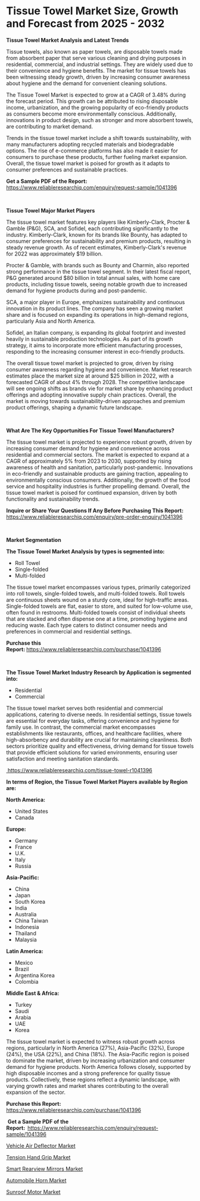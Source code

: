 <p><h1>Tissue Towel Market Size, Growth and Forecast from 2025 - 2032</h1></p><p><strong>Tissue Towel Market Analysis and Latest Trends</strong></p>
<p><p>Tissue towels, also known as paper towels, are disposable towels made from absorbent paper that serve various cleaning and drying purposes in residential, commercial, and industrial settings. They are widely used due to their convenience and hygiene benefits. The market for tissue towels has been witnessing steady growth, driven by increasing consumer awareness about hygiene and the demand for convenient cleaning solutions.</p><p>The Tissue Towel Market is expected to grow at a CAGR of 3.48% during the forecast period. This growth can be attributed to rising disposable income, urbanization, and the growing popularity of eco-friendly products as consumers become more environmentally conscious. Additionally, innovations in product design, such as stronger and more absorbent towels, are contributing to market demand. </p><p>Trends in the tissue towel market include a shift towards sustainability, with many manufacturers adopting recycled materials and biodegradable options. The rise of e-commerce platforms has also made it easier for consumers to purchase these products, further fueling market expansion. Overall, the tissue towel market is poised for growth as it adapts to consumer preferences and sustainable practices.</p></p>
<p><strong>Get a Sample PDF of the Report:&nbsp;</strong> <a href="https://www.reliableresearchiq.com/enquiry/request-sample/1041396?utm_campaign=2173&utm_medium=2&utm_source=Github&utm_content=ia&utm_term=05022025&utm_id=tissue-towel">https://www.reliableresearchiq.com/enquiry/request-sample/1041396</a></p>
<p>&nbsp;</p>
<p><strong>Tissue Towel Major Market Players</strong></p>
<p><p>The tissue towel market features key players like Kimberly-Clark, Procter & Gamble (P&G), SCA, and Sofidel, each contributing significantly to the industry. Kimberly-Clark, known for its brands like Bounty, has adapted to consumer preferences for sustainability and premium products, resulting in steady revenue growth. As of recent estimates, Kimberly-Clark's revenue for 2022 was approximately $19 billion.</p><p>Procter & Gamble, with brands such as Bounty and Charmin, also reported strong performance in the tissue towel segment. In their latest fiscal report, P&G generated around $80 billion in total annual sales, with home care products, including tissue towels, seeing notable growth due to increased demand for hygiene products during and post-pandemic. </p><p>SCA, a major player in Europe, emphasizes sustainability and continuous innovation in its product lines. The company has seen a growing market share and is focused on expanding its operations in high-demand regions, particularly Asia and North America.</p><p>Sofidel, an Italian company, is expanding its global footprint and invested heavily in sustainable production technologies. As part of its growth strategy, it aims to incorporate more efficient manufacturing processes, responding to the increasing consumer interest in eco-friendly products.</p><p>The overall tissue towel market is projected to grow, driven by rising consumer awareness regarding hygiene and convenience. Market research estimates place the market size at around $25 billion in 2022, with a forecasted CAGR of about 4% through 2028. The competitive landscape will see ongoing shifts as brands vie for market share by enhancing product offerings and adopting innovative supply chain practices. Overall, the market is moving towards sustainability-driven approaches and premium product offerings, shaping a dynamic future landscape.</p></p>
<p>&nbsp;</p>
<p><strong>What Are The Key Opportunities For Tissue Towel Manufacturers?</strong></p>
<p><p>The tissue towel market is projected to experience robust growth, driven by increasing consumer demand for hygiene and convenience across residential and commercial sectors. The market is expected to expand at a CAGR of approximately 5% from 2023 to 2030, supported by rising awareness of health and sanitation, particularly post-pandemic. Innovations in eco-friendly and sustainable products are gaining traction, appealing to environmentally conscious consumers. Additionally, the growth of the food service and hospitality industries is further propelling demand. Overall, the tissue towel market is poised for continued expansion, driven by both functionality and sustainability trends.</p></p>
<p><strong>Inquire or Share Your Questions If Any Before Purchasing This Report:</strong> <a href="https://www.reliableresearchiq.com/enquiry/pre-order-enquiry/1041396?utm_campaign=2173&utm_medium=2&utm_source=Github&utm_content=ia&utm_term=05022025&utm_id=tissue-towel">https://www.reliableresearchiq.com/enquiry/pre-order-enquiry/1041396</a></p>
<p>&nbsp;</p>
<p><strong>Market Segmentation</strong></p>
<p><strong>The Tissue Towel Market Analysis by types is segmented into:</strong></p>
<p><ul><li>Roll Towel</li><li>Single-folded</li><li>Multi-folded</li></ul></p>
<p><p>The tissue towel market encompasses various types, primarily categorized into roll towels, single-folded towels, and multi-folded towels. Roll towels are continuous sheets wound on a sturdy core, ideal for high-traffic areas. Single-folded towels are flat, easier to store, and suited for low-volume use, often found in restrooms. Multi-folded towels consist of individual sheets that are stacked and often dispense one at a time, promoting hygiene and reducing waste. Each type caters to distinct consumer needs and preferences in commercial and residential settings.</p></p>
<p><strong>Purchase this Report:&nbsp;</strong><a href="https://www.reliableresearchiq.com/purchase/1041396?utm_campaign=2173&utm_medium=2&utm_source=Github&utm_content=ia&utm_term=05022025&utm_id=tissue-towel">https://www.reliableresearchiq.com/purchase/1041396</a></p>
<p>&nbsp;</p>
<p><strong>The Tissue Towel Market Industry Research by Application is segmented into:</strong></p>
<p><ul><li>Residential</li><li>Commercial</li></ul></p>
<p><p>The tissue towel market serves both residential and commercial applications, catering to diverse needs. In residential settings, tissue towels are essential for everyday tasks, offering convenience and hygiene for family use. In contrast, the commercial market encompasses establishments like restaurants, offices, and healthcare facilities, where high-absorbency and durability are crucial for maintaining cleanliness. Both sectors prioritize quality and effectiveness, driving demand for tissue towels that provide efficient solutions for varied environments, ensuring user satisfaction and meeting sanitation standards.</p></p>
<p><a href="https://www.reliableresearchiq.com/tissue-towel-r1041396?utm_campaign=2173&utm_medium=2&utm_source=Github&utm_content=ia&utm_term=05022025&utm_id=tissue-towel">&nbsp;https://www.reliableresearchiq.com/tissue-towel-r1041396</a></p>
<p><strong>In terms of Region, the Tissue Towel Market Players available by Region are:</strong></p>
<p>
    <p> <strong> North America: </strong>
        <ul>
            <li>United States</li>
            <li>Canada</li>
        </ul>
        </p> 
    <p> <strong> Europe: </strong>
        <ul>
            <li>Germany</li>
            <li>France</li>
            <li>U.K.</li>
            <li>Italy</li>
            <li>Russia</li>
        </ul>
        </p> 
    <p> <strong> Asia-Pacific: </strong>
        <ul>
            <li>China</li>
            <li>Japan</li>
            <li>South Korea</li>
            <li>India</li>
            <li>Australia</li>
            <li>China Taiwan</li>
            <li>Indonesia</li>
            <li>Thailand</li>
            <li>Malaysia</li>
        </ul>
        </p> 
    <p> <strong> Latin America: </strong>
        <ul>
            <li>Mexico</li>
            <li>Brazil</li>
            <li>Argentina Korea</li>
            <li>Colombia</li>
        </ul>
        </p> 
    <p> <strong> Middle East & Africa: </strong>
        <ul>
            <li>Turkey</li>
            <li>Saudi</li>
            <li>Arabia</li>
            <li>UAE</li>
            <li>Korea</li>
        </ul>
    </p>
    </p>
<p><p>The tissue towel market is expected to witness robust growth across regions, particularly in North America (27%), Asia-Pacific (32%), Europe (24%), the USA (22%), and China (18%). The Asia-Pacific region is poised to dominate the market, driven by increasing urbanization and consumer demand for hygiene products. North America follows closely, supported by high disposable incomes and a strong preference for quality tissue products. Collectively, these regions reflect a dynamic landscape, with varying growth rates and market shares contributing to the overall expansion of the sector.</p></p>
<p><strong>Purchase this Report: </strong><a href="https://www.reliableresearchiq.com/purchase/1041396?utm_campaign=2173&utm_medium=2&utm_source=Github&utm_content=ia&utm_term=05022025&utm_id=tissue-towel">https://www.reliableresearchiq.com/purchase/1041396</a></p>
<p>&nbsp;<strong>Get a Sample PDF of the Report:&nbsp;&nbsp;</strong><a href="https://www.reliableresearchiq.com/enquiry/request-sample/1041396?utm_campaign=2173&utm_medium=2&utm_source=Github&utm_content=ia&utm_term=05022025&utm_id=tissue-towel">https://www.reliableresearchiq.com/enquiry/request-sample/1041396</a></p>
<p><strong></strong></p>
<p><p><a href="https://www.linkedin.com/pulse/global-vehicle-air-deflector-market-analysis-trends-forecasts-qk4le?utm_campaign=2173&utm_medium=2&utm_source=Github&utm_content=ia&utm_term=05022025&utm_id=tissue-towel">Vehicle Air Deflector Market</a></p><p><a href="https://github.com/seanmcma708/Market-Research-Report-List-1/blob/main/tension-hand-grip-market.md?utm_campaign=2173&utm_medium=2&utm_source=Github&utm_content=ia&utm_term=05022025&utm_id=tissue-towel">Tension Hand Grip Market</a></p><p><a href="https://www.linkedin.com/pulse/forecasting-future-smart-rearview-mirrors-market-growth-israc?utm_campaign=2173&utm_medium=2&utm_source=Github&utm_content=ia&utm_term=05022025&utm_id=tissue-towel">Smart Rearview Mirrors Market</a></p><p><a href="https://www.linkedin.com/pulse/analysis-current-state-future-growth-potential-automobile-1e9ye?utm_campaign=2173&utm_medium=2&utm_source=Github&utm_content=ia&utm_term=05022025&utm_id=tissue-towel">Automobile Horn Market</a></p><p><a href="https://www.linkedin.com/pulse/sunroof-motor-market-global-analysis-size-growth-trends-gdsbc?utm_campaign=2173&utm_medium=2&utm_source=Github&utm_content=ia&utm_term=05022025&utm_id=tissue-towel">Sunroof Motor Market</a></p></p>